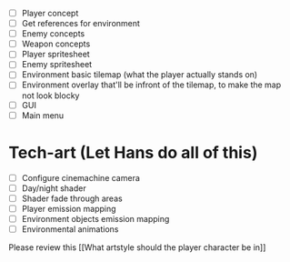 - [ ] Player concept
- [ ] Get references for environment
- [ ] Enemy concepts
- [ ] Weapon concepts
- [ ] Player spritesheet
- [ ] Enemy spritesheet
- [ ] Environment basic tilemap (what the player actually stands on)
- [ ] Environment overlay that'll be infront of the tilemap, to make the map not look blocky
- [ ] GUI
- [ ] Main menu

# Tech-art (Let Hans do all of this)
- [ ] Configure cinemachine camera
- [ ] Day/night shader
- [ ] Shader fade through areas
- [ ] Player emission mapping
- [ ] Environment objects emission mapping
- [ ] Environmental animations

Please review this
[[What artstyle should the player character be in]]
